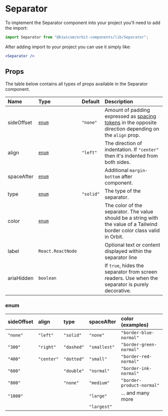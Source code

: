 # Separator

To implement the Separator component into your project you'll need to add the import:

```jsx
import Separator from "@kiwicom/orbit-components/lib/Separator";
```

After adding import to your project you can use it simply like:

```jsx
<Separator />
```

## Props

The table below contains all types of props available in the Separator component.

| Name       | Type              | Default   | Description                                                                                                                                      |
| :--------- | :---------------- | :-------- | :----------------------------------------------------------------------------------------------------------------------------------------------- |
| sideOffset | [`enum`](#enum)   | `"none"`  | Amount of padding expressed as [spacing tokens](https://orbit.kiwi/foundation/spacing/) in the opposite direction depending on the `align` prop. |
| align      | [`enum`](#enum)   | `"left"`  | The direction of indentation. If `"center"` then it's indented from both sides.                                                                  |
| spaceAfter | [`enum`](#enum)   |           | Additional `margin-bottom` after component.                                                                                                      |
| type       | [`enum`](#enum)   | `"solid"` | The type of the separator.                                                                                                                       |
| color      | [`enum`](#enum)   |           | The color of the separator. The value should be a string with the value of a Tailwind border color class valid in Orbit.                         |
| label      | `React.ReactNode` |           | Optional text or content displayed within the separator line                                                                                     |
| ariaHidden | `boolean`         |           | If `true`, hides the separator from screen readers. Use when the separator is purely decorative.                                                 |

### enum

| sideOffset | align      | type       | spaceAfter   | color (examples)          |
| :--------- | :--------- | :--------- | :----------- | :------------------------ |
| `"none"`   | `"left"`   | `"solid"`  | `"none"`     | `"border-blue-normal"`    |
| `"300"`    | `"right"`  | `"dashed"` | `"smallest"` | `"border-green-normal"`   |
| `"400"`    | `"center"` | `"dotted"` | `"small"`    | `"border-red-normal"`     |
| `"600"`    |            | `"double"` | `"normal"`   | `"border-ink-normal"`     |
| `"800"`    |            | `"none"`   | `"medium"`   | `"border-product-normal"` |
| `"1000"`   |            |            | `"large"`    | ... and many more         |
|            |            |            | `"largest"`  |                           |
